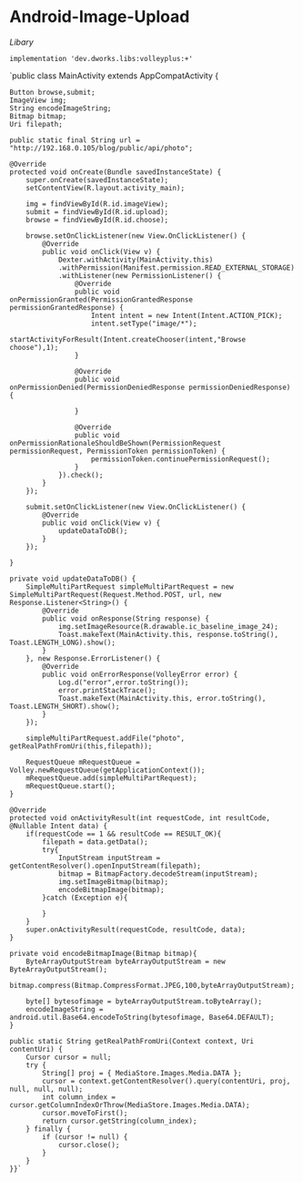 # Android-Image-Upload

*Libary*

`implementation 'dev.dworks.libs:volleyplus:+'`


`public class MainActivity extends AppCompatActivity {

    Button browse,submit;
    ImageView img;
    String encodeImageString;
    Bitmap bitmap;
    Uri filepath;

    public static final String url = "http://192.168.0.105/blog/public/api/photo";

    @Override
    protected void onCreate(Bundle savedInstanceState) {
        super.onCreate(savedInstanceState);
        setContentView(R.layout.activity_main);

        img = findViewById(R.id.imageView);
        submit = findViewById(R.id.upload);
        browse = findViewById(R.id.choose);

        browse.setOnClickListener(new View.OnClickListener() {
            @Override
            public void onClick(View v) {
                Dexter.withActivity(MainActivity.this)
                .withPermission(Manifest.permission.READ_EXTERNAL_STORAGE)
                .withListener(new PermissionListener() {
                    @Override
                    public void onPermissionGranted(PermissionGrantedResponse permissionGrantedResponse) {
                        Intent intent = new Intent(Intent.ACTION_PICK);
                        intent.setType("image/*");
                        startActivityForResult(Intent.createChooser(intent,"Browse choose"),1);
                    }

                    @Override
                    public void onPermissionDenied(PermissionDeniedResponse permissionDeniedResponse) {

                    }

                    @Override
                    public void onPermissionRationaleShouldBeShown(PermissionRequest permissionRequest, PermissionToken permissionToken) {
                        permissionToken.continuePermissionRequest();
                    }
                }).check();
            }
        });
        
        submit.setOnClickListener(new View.OnClickListener() {
            @Override
            public void onClick(View v) {
                updateDataToDB();
            }
        });

    }

    private void updateDataToDB() {
        SimpleMultiPartRequest simpleMultiPartRequest = new SimpleMultiPartRequest(Request.Method.POST, url, new Response.Listener<String>() {
            @Override
            public void onResponse(String response) {
                img.setImageResource(R.drawable.ic_baseline_image_24);
                Toast.makeText(MainActivity.this, response.toString(), Toast.LENGTH_LONG).show();
            }
        }, new Response.ErrorListener() {
            @Override
            public void onErrorResponse(VolleyError error) {
                Log.d("error",error.toString());
                error.printStackTrace();
                Toast.makeText(MainActivity.this, error.toString(), Toast.LENGTH_SHORT).show();
            }
        });
        
        simpleMultiPartRequest.addFile("photo", getRealPathFromUri(this,filepath));

        RequestQueue mRequestQueue = Volley.newRequestQueue(getApplicationContext());
        mRequestQueue.add(simpleMultiPartRequest);
        mRequestQueue.start();
    }

    @Override
    protected void onActivityResult(int requestCode, int resultCode, @Nullable Intent data) {
        if(requestCode == 1 && resultCode == RESULT_OK){
            filepath = data.getData();
            try{
                InputStream inputStream = getContentResolver().openInputStream(filepath);
                bitmap = BitmapFactory.decodeStream(inputStream);
                img.setImageBitmap(bitmap);
                encodeBitmapImage(bitmap);
            }catch (Exception e){

            }
        }
        super.onActivityResult(requestCode, resultCode, data);
    }

    private void encodeBitmapImage(Bitmap bitmap){
        ByteArrayOutputStream byteArrayOutputStream = new ByteArrayOutputStream();
        bitmap.compress(Bitmap.CompressFormat.JPEG,100,byteArrayOutputStream);

        byte[] bytesofimage = byteArrayOutputStream.toByteArray();
        encodeImageString = android.util.Base64.encodeToString(bytesofimage, Base64.DEFAULT);
    }

    public static String getRealPathFromUri(Context context, Uri contentUri) {
        Cursor cursor = null;
        try {
            String[] proj = { MediaStore.Images.Media.DATA };
            cursor = context.getContentResolver().query(contentUri, proj, null, null, null);
            int column_index = cursor.getColumnIndexOrThrow(MediaStore.Images.Media.DATA);
            cursor.moveToFirst();
            return cursor.getString(column_index);
        } finally {
            if (cursor != null) {
                cursor.close();
            }
        }
    }}`
